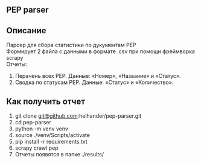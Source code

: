 ## PEP parser

## Описание
Парсер для сбора статистики по дукументам PEP<br/>
Формирует 2 файла с данными в формате .csv при помощи фреймворка scrapy<br/>
Отчеты:
1. Перачень всех PEP. Данные: «Номер», «Название» и «Статус».  
2. Cводка по статусам PEP. Данные: «Статус» и «Количество».

## Как получить отчет
1. git clone git@github.com:helhander/pep-parser.git
2. cd pep-parser
3. python -m venv venv
4. source ./venv/Scripts/activate
5. pip install -r requirements.txt
6. scrapy crawl pep
7. Отчеты появятся в папке ./results/
